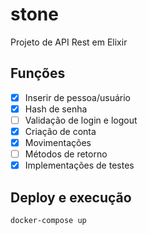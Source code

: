 # stone
Projeto de API Rest em Elixir

## Funções
- [x] Inserir de pessoa/usuário
- [x] Hash de senha
- [ ] Validação de login e logout
- [x] Criação de conta
- [x] Movimentações
- [ ] Métodos de retorno
- [x] Implementações de testes

## Deploy e execução

```bash
docker-compose up
```
